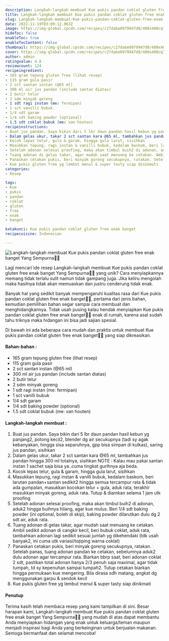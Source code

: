 ```yaml
---
description: Langkah-langkah membuat Kue pukis pandan coklat gluten free enak banget Yang Sempurna"
title: Langkah-langkah membuat Kue pukis pandan coklat gluten free enak banget Yang Sempurna
slug: Langkah-langkah-membuat-Kue-pukis-pandan-coklat-gluten-free-enak-banget-Yang-Sempurna
date: 2022-11-19T03:09:12.063Z
image: https://img-global.cpcdn.com/recipes/c27dabe0979947d0/400x400cq70/photo.jpg
hideToc: false
enableToc: true
enableTocContent: false
thumbnail: https://img-global.cpcdn.com/recipes/c27dabe0979947d0/400x400cq70/photo.jpg
cover: https://img-global.cpcdn.com/recipes/c27dabe0979947d0/400x400cq70/photo.jpg
author: admin
ratingvalue: 4.8
reviewcount: 124
recipeingredient:
- 165 gram tepung gluten free (lihat resep)
- 115 gram gula pasir
- 2 sct santan instan (@65 ml)
- 300 ml air jus pandan (include santan diatas)
- 2 butir telur
- 2 sdm minyak goreng
- 1 sdt ragi instan (me: fermipan)
- 1 sct vanilli bubuk
- 1/4 sdt garam
- 1/4 sdt baking powder (optional)
- 1.5 sdt coklat bubuk (me: van houten)
recipeinstructions:
- Buat jus pandan. Saya bikin dari 5 lbr daun pandan hasil kebun yg panjang2, potong kecil2, blender dg air secukupnya (tadi sy agak kebanyakan, hingga sisa separuhnya, gpp bisa simpan di kulkas), saring jus pandan, sisihkan
- Dalam gelas ukur, takar 2 sct santan kara @65 ml, tambahkan jus pandan hingga 300 ml totalnya, sisihkan NOTE : Kalau mau pakai santan instan 1 sachet saja bisa ya..cuma tingkat gurihnya aja beda.
- Kocok lepas telur, gula & garam, hingga gula larut, sisihkan
- Masukkan tepung, ragi instan & vanilli bubuk, kedalam baskom, beri larutan pandan+santan sedikit2 hingga semua tercampur rata & tidak ada gumpalan, masukkan kocokan telur + gula, aduk rata, terakhir masukkan minyak goreng, aduk rata. Tutup & diamkan selama 1 jam utk proofing
- Setelah adonan selesai proofing, maka akan timbul buih2 di adonan, aduk2 hingga buihnya hilang, agar kue mulus. Beri 1/4 sdt baking powder (ini optional, boleh di skip), baking powder dilarutkan dulu dg 2 sdt air, aduk rata.
- Tuang adonan di gelas takar, agar mudah saat menuang ke cetakan. Ambil sedikit adonan di cangkir kecil, beri bubuk coklat, aduk rata, tambahkan adonan lagi sedikit sesuai jumlah yg dikehendaki (tdk usah banyak2, ini cuma utk variasi/topping warna coklat)
- Panaskan cetakan pukis, beri minyak goreng secukupnya, ratakan. Setelah panas, tuang adonan pandan ke cetakan, sebelumnya aduk2 dulu adonan agar tercampur rata. Biarkan bbrp saat, beri adonan coklat 2 sdt, pastikan total adonan hanya 2/3 penuh saja maximal, agar tidak tumpah, td sy kepenuhan sampai tumpah2. Tutup cetakan biarkan hingga permukaan kue mengering. Bila dirasa sdh matang, angkat dg menggunakan garpu & sendok kecil
- Kue pukis gluten free yg lembut menul & super tasty siap dinikmati
categories:
- Resep

tags:
- Kue
- pukis
- pandan
- coklat
- gluten
- free
- enak
- banget

katakunci: Kue pukis pandan coklat gluten free enak banget
recipecuisine: Indonesian

---
```


![Langkah-langkah membuat Kue pukis pandan coklat gluten free enak banget Yang Sempurna👩‍🍳](https://img-global.cpcdn.com/recipes/c27dabe0979947d0/400x400cq70/photo.jpg)

Lagi mencari ide resep Langkah-langkah membuat Kue pukis pandan coklat gluten free enak banget Yang Sempurna👩‍🍳 yang unik? Cara menyiapkannya memang tidak terlalu sulit namun tidak gampang juga. Jika keliru mengolah maka hasilnya tidak akan memuaskan dan justru cenderung tidak enak.

Banyak hal yang sedikit banyak mempengaruhi kualitas rasa dari Kue pukis pandan coklat gluten free enak banget👩‍🍳, pertama dari jenis bahan, kemudian pemilihan bahan segar sampai cara membuat dan menghidangkannya. Tidak usah pusing kalau hendak menyiapkan Kue pukis pandan coklat gluten free enak banget👩‍🍳 enak di rumah, karena asal sudah tahu triknya maka hidangan ini bisa jadi sajian spesial.

Di bawah ini ada beberapa cara mudah dan praktis untuk membuat Kue pukis pandan coklat gluten free enak banget👩‍🍳 yang siap dikreasikan.

<!--inarticleads1-->

#### Bahan-bahan :

- 165 gram tepung gluten free (lihat resep)
- 115 gram gula pasir
- 2 sct santan instan (@65 ml)
- 300 ml air jus pandan (include santan diatas)
- 2 butir telur
- 2 sdm minyak goreng
- 1 sdt ragi instan (me: fermipan)
- 1 sct vanilli bubuk
- 1/4 sdt garam
- 1/4 sdt baking powder (optional)
- 1.5 sdt coklat bubuk (me: van houten)

<!--inarticleads2-->

#### Langkah-langkah membuat :

1. Buat jus pandan. Saya bikin dari 5 lbr daun pandan hasil kebun yg panjang2, potong kecil2, blender dg air secukupnya (tadi sy agak kebanyakan, hingga sisa separuhnya, gpp bisa simpan di kulkas), saring jus pandan, sisihkan
1. Dalam gelas ukur, takar 2 sct santan kara @65 ml, tambahkan jus pandan hingga 300 ml totalnya, sisihkan NOTE : Kalau mau pakai santan instan 1 sachet saja bisa ya..cuma tingkat gurihnya aja beda.
1. Kocok lepas telur, gula & garam, hingga gula larut, sisihkan
1. Masukkan tepung, ragi instan & vanilli bubuk, kedalam baskom, beri larutan pandan+santan sedikit2 hingga semua tercampur rata & tidak ada gumpalan, masukkan kocokan telur + gula, aduk rata, terakhir masukkan minyak goreng, aduk rata. Tutup & diamkan selama 1 jam utk proofing
1. Setelah adonan selesai proofing, maka akan timbul buih2 di adonan, aduk2 hingga buihnya hilang, agar kue mulus. Beri 1/4 sdt baking powder (ini optional, boleh di skip), baking powder dilarutkan dulu dg 2 sdt air, aduk rata.
1. Tuang adonan di gelas takar, agar mudah saat menuang ke cetakan. Ambil sedikit adonan di cangkir kecil, beri bubuk coklat, aduk rata, tambahkan adonan lagi sedikit sesuai jumlah yg dikehendaki (tdk usah banyak2, ini cuma utk variasi/topping warna coklat)
1. Panaskan cetakan pukis, beri minyak goreng secukupnya, ratakan. Setelah panas, tuang adonan pandan ke cetakan, sebelumnya aduk2 dulu adonan agar tercampur rata. Biarkan bbrp saat, beri adonan coklat 2 sdt, pastikan total adonan hanya 2/3 penuh saja maximal, agar tidak tumpah, td sy kepenuhan sampai tumpah2. Tutup cetakan biarkan hingga permukaan kue mengering. Bila dirasa sdh matang, angkat dg menggunakan garpu & sendok kecil
1. Kue pukis gluten free yg lembut menul & super tasty siap dinikmati

#### Penutup

Terima kasih telah membaca resep yang kami tampilkan di sini. Besar harapan kami, Langkah-langkah membuat Kue pukis pandan coklat gluten free enak banget Yang Sempurna👩‍🍳 yang mudah di atas dapat membantu Anda menyiapkan hidangan yang enak untuk keluarga/teman maupun menjadi inspirasi bagi Anda yang berkeinginan untuk berjualan makanan. Semoga bermanfaat dan selamat mencoba!